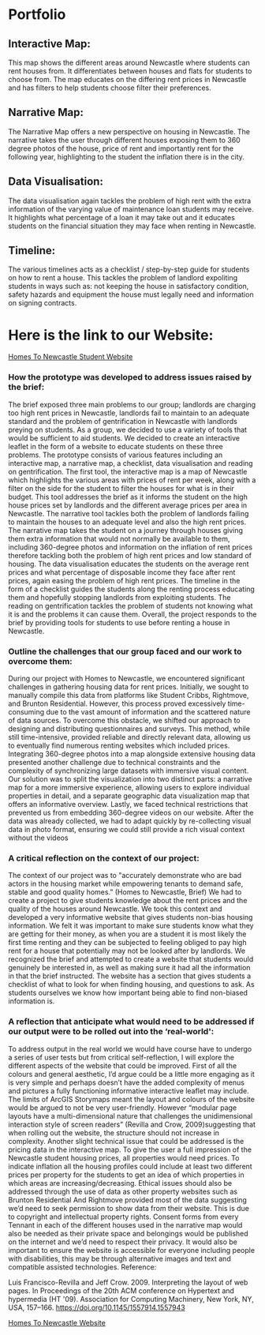 # Portfolio

## Interactive Map:
This map shows the different areas around Newcastle where students can rent houses from. It differentiates between houses and flats for students to choose from. The map educates on the differing rent prices in Newcastle and has filters to help students choose filter their preferences.

## Narrative Map:
The Narrative Map offers a new perspective on housing in Newcastle. The narrative takes the user through different houses exposing them to 360 degree photos of the house, price of rent and importantly rent for the following year, highlighting to the student the inflation there is in the city.

## Data Visualisation:
The data visualisation again tackles the problem of high rent with the extra information of the varying value of maintenance loan students may receive. It highlights what percentage of a loan it may take out and it educates students on the financial situation they may face when renting in Newcastle.

## Timeline:
The various timelines acts as a checklist / step-by-step guide for students on how to rent a house. This tackles the problem of landlord expoliting students in ways such as: not keeping the house in satisfactory condition, safety hazards and equipment the house must legally need and information on signing contracts.

# Here is the link to our Website:
[Homes To Newcastle Student Website](https://arcg.is/1mvjHf0) 

### How the prototype was developed to address issues raised by the brief:

The brief exposed three main problems to our group; landlords are charging too high rent prices in Newcastle, landlords fail to maintain to an adequate standard and the problem of gentrification in Newcastle with landlords preying on students. As a group, we decided to use a variety of tools that would be sufficient to aid students. We decided to create an interactive leaflet in the form of a website to educate students on these three problems. The prototype consists of various features including an interactive map, a narrative map, a checklist, data visualisation and reading on gentrification. The first tool, the interactive map is a map of Newcastle which highlights the various areas with prices of rent per week, along with a filter on the side for the student to filter the houses for what is in their budget. This tool addresses the brief as it informs the student on the high house prices set by landlords and the different average prices per area in Newcastle. The narrative tool tackles both the problem of landlords failing to maintain the houses to an adequate level and also the high rent prices. The narrative map takes the student on a journey through houses giving them extra information that would not normally be available to them, including 360-degree photos and information on the inflation of rent prices therefore tackling both the problem of high rent prices and low standard of housing. The data visualisation educates the students on the average rent prices and what percentage of disposable income they face after rent prices, again easing the problem of high rent prices. The timeline in the form of a checklist guides the students along the renting process educating them and hopefully stopping landlords from exploiting students. The reading on gentrification tackles the problem of students not knowing what it is and the problems it can cause them. Overall, the project responds to the brief by providing tools for students to use before renting a house in Newcastle. 

### Outline the challenges that our group faced and our work to overcome them:

During our project with Homes to Newcastle, we encountered significant challenges in gathering housing data for rent prices. Initially, we sought to manually compile this data from platforms like Student Cribbs, Rightmove, and Brunton Residential. However, this process proved excessively time-consuming due to the vast amount of information and the scattered nature of data sources. To overcome this obstacle, we shifted our approach to designing and distributing questionnaires and surveys. This method, while still time-intensive, provided reliable and directly relevant data, allowing us to eventually find numerous renting websites which included prices.
Integrating 360-degree photos into a map alongside extensive housing data presented another challenge due to technical constraints and the complexity of synchronizing large datasets with immersive visual content. Our solution was to split the visualization into two distinct parts: a narrative map for a more immersive experience, allowing users to explore individual properties in detail, and a separate geographic data visualization map that offers an informative overview.
Lastly, we faced technical restrictions that prevented us from embedding 360-degree videos on our website. After the data was already collected, we had to adapt quickly by re-collecting visual data in photo format, ensuring we could still provide a rich visual context without the videos

### A critical reflection on the context of our project:

The context of our project was to "accurately demonstrate who are bad actors in the housing market while empowering tenants to demand safe, stable and good quality homes.” (Homes to Newcastle, Brief) We had to create a project to give students knowledge about the rent prices and the quality of the houses around Newcastle. We took this context and developed a very informative website that gives students non-bias housing information. We felt it was important to make sure students know what they are getting for their money, as when you are a student it is most likely the first time renting and they can be subjected to feeling obliged to pay high rent for a house that potentially may not be looked after by landlords.  We recognized the brief and attempted to create a website that students would genuinely be interested in, as well as making sure it had all the information in that the brief instructed. The website has a section that gives students a checklist of what to look for when finding housing, and questions to ask. As students ourselves we know how important being able to find non-biased information is. 

### A reflection that anticipate what would need to be addressed if our output were to be rolled out into the ‘real-world':

To address output in the real world we would have course have to undergo a series of user tests but from critical self-reflection, I will explore the different aspects of the website that could be improved. First of all the colours and general aesthetic, I’d argue could be a little more engaging as it is very simple and perhaps doesn’t have the added complexity of menus and pictures a fully functioning informative interactive leaflet may include. The limits of ArcGIS Storymaps meant the layout and colours of the website would be argued to not be very user-friendly. However “modular page layouts have a multi-dimensional nature that challenges the unidimensional interaction style of screen readers” (Revilla and Crow, 2009)suggesting that when rolling out the website, the structure should not increase in complexity. Another slight technical issue that could be addressed is the pricing data in the interactive map. To give the user a full impression of the Newcastle student housing prices, all properties would need prices. To indicate inflation all the housing profiles could include at least two different prices per property for the students to get an idea of which properties in which areas are increasing/decreasing.
Ethical issues should also be addressed through the use of data as other property websites such as Brunton Residential And Rightmove provided most of the data suggesting we’d need to seek permission to show data from their website. This is due to copyright and intellectual property rights. Consent forms from every Tennant in each of the different houses used in the narrative map would also be needed as their private space and belongings would be published on the internet and we’d need to respect their privacy. It would also be important to ensure the website is accessible for everyone including people with disabilities, this may be through alternative images and text and compatible assisted technologies. 
Reference:

Luis Francisco-Revilla and Jeff Crow. 2009. Interpreting the layout of web pages. In Proceedings of the 20th ACM conference on Hypertext and hypermedia (HT '09). Association for Computing Machinery, New York, NY, USA, 157–166. https://doi.org/10.1145/1557914.1557943


[Homes To Newcastle Website](https://arcg.is/1mvjHf0) 